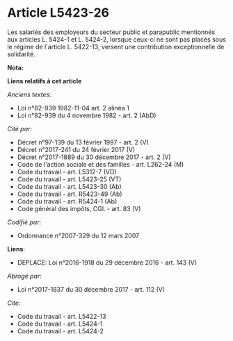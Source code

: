 # Article L5423-26

Les salariés des employeurs du secteur public et parapublic mentionnés aux articles L. 5424-1 et L. 5424-2, lorsque ceux-ci
ne sont pas placés sous le régime de l'article L. 5422-13, versent une contribution exceptionnelle de solidarité.

**Nota:**



**Liens relatifs à cet article**

_Anciens textes_:

  - Loi n°82-939 1982-11-04 art. 2 alinéa 1
  - Loi n°82-939 du 4 novembre 1982 - art. 2 (AbD)

_Cité par_:

  - Décret n°97-139 du 13 février 1997 - art. 2 (V)
  - Décret n°2017-241 du 24 février 2017 (V)
  - Décret n°2017-1889 du 30 décembre 2017 - art. 2 (V)
  - Code de l'action sociale et des familles - art. L262-24 (M)
  - Code du travail - art. L5312-7 (VD)
  - Code du travail - art. L5423-25 (VT)
  - Code du travail - art. L5423-30 (Ab)
  - Code du travail - art. R5423-49 (Ab)
  - Code du travail - art. R5424-1 (Ab)
  - Code général des impôts, CGI. - art. 83 (V)

_Codifié par_:

  - Ordonnance n°2007-329 du 12 mars 2007

**Liens**:

  - DEPLACE: Loi n°2016-1918 du 29 décembre 2016 - art. 143 (V)

_Abrogé par_:

  - Loi n°2017-1837 du 30 décembre 2017 - art. 112 (V)

_Cite_:

  - Code du travail - art. L5422-13
  - Code du travail - art. L5424-1
  - Code du travail - art. L5424-2
